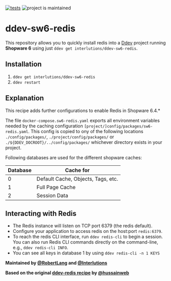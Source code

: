 [![tests](https://github.com/interlutions/ddev-sw6-redis/actions/workflows/tests.yml/badge.svg)](https://github.com/interlutions/ddev-sw6-redis/actions/workflows/tests.yml) ![project is maintained](https://img.shields.io/maintenance/yes/2022.svg)

# ddev-sw6-redis

This repository allows you to quickly install redis into a [Ddev](https://ddev.readthedocs.io) project running **Shopware 6** using just `ddev get interlutions/ddev-sw6-redis`.

## Installation

1. `ddev get interlutions/ddev-sw6-redis`
2. `ddev restart`

## Explanation

This recipe adds further configurations to enable Redis in Shopware 6.4.*


The file `docker-compose.sw6-redis.yaml` exports all environment variables needed by the caching configuration `[project/]config/packages/sw6-redis.yaml`. 
This config is copied to ony of the following locations `./config/packages/`, `./project/config/packages/` or `./${DDEV_DOCROOT}/../config/packages/` whichever directory exists in your project.

Following databases are used for the different shopware caches:

| Database | Cache for                          | 
|----------|------------------------------------|
| 0        | Default Cache, Objects, Tags, etc. |
| 1        | Full Page Cache                    |
| 2        | Session Data                       |


## Interacting with Redis

* The Redis instance will listen on TCP port 6379 (the redis default).
* Configure your application to access redis on the host:port `redis:6379`.
* To reach the redis CLI interface, run `ddev redis-cli` to begin a session. You can also run Redis CLI commands directly on the command-line, e.g., `ddev redis-cli INFO`. 
* You can see all keys in database 1 by using `ddev redis-cli -n 1 KEYS`   


**Maintained by [@RobertLang](https://github.com/RobertLang) and [@Interlutions](https://github.com/Interlutions)**

**Based on the original [ddev-redis recipe](https://github.com/drud/ddev-redis) by [@hussainweb](https://github.com/hussainweb)**

